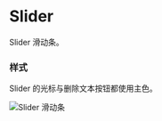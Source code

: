 # Slider

Slider 滑动条。

### 样式

<div class="imgblock">
  <div class="sm">
    <p>Slider 的光标与删除文本按钮都使用主色。</p>
  </div>
  <div class="sm">
    <img class="img" src="https://ws1.sinaimg.cn/large/006oPFLAly1frz83vvlcmj30xc0ak3z4.jpg" alt="Slider 滑动条"/>
  </div>
</div>